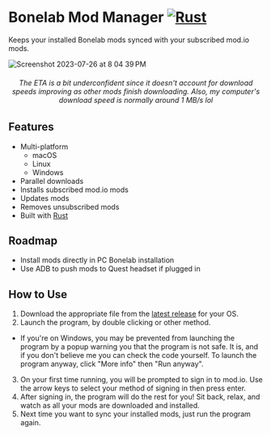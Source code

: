 # Bonelab Mod Manager [![Rust](https://github.com/valentinegb/bonelab_mod_manager/actions/workflows/rust.yml/badge.svg)](https://github.com/valentinegb/bonelab_mod_manager/actions/workflows/rust.yml)

Keeps your installed Bonelab mods synced with your subscribed mod.io mods.

![Screenshot 2023-07-26 at 8 04 39 PM](https://github.com/valentinegb/bonelab_mod_manager/assets/35977727/7368827d-fa1f-4f81-ae86-2a3e53597242)

<h6 align="center">
  The ETA is a bit underconfident since it doesn't account for download speeds improving as other mods finish downloading.
  Also, my computer's download speed is normally around 1 MB/s lol
</h6>

## Features

- Multi-platform
  - macOS
  - Linux
  - Windows
- Parallel downloads
- Installs subscribed mod.io mods
- Updates mods
- Removes unsubscribed mods
- Built with [Rust](http://rust-lang.org)

## Roadmap

- Install mods directly in PC Bonelab installation
- Use ADB to push mods to Quest headset if plugged in

## How to Use

1. Download the appropriate file from the [latest release](https://github.com/valentinegb/bonelab_mod_manager/releases/latest) for your OS.
2. Launch the program, by double clicking or other method.
  - If you're on Windows, you may be prevented from launching the program by a popup warning you that the program is not safe.
    It is, and if you don't believe me you can check the code yourself. To launch the program anyway, click "More info" then "Run anyway".
3. On your first time running, you will be prompted to sign in to mod.io. Use the arrow keys to select your method of signing in then press enter.
4. After signing in, the program will do the rest for you! Sit back, relax, and watch as all your mods are downloaded and installed.
5. Next time you want to sync your installed mods, just run the program again.
